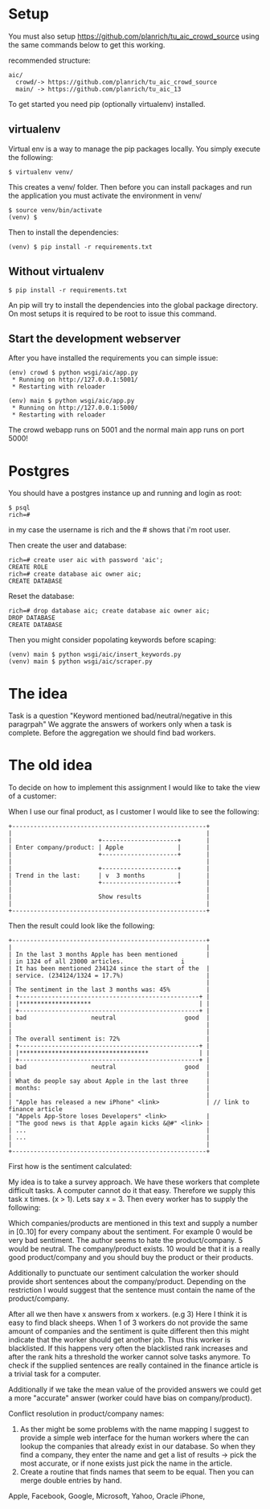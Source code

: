 # Setup

You must also setup https://github.com/planrich/tu_aic_crowd_source using the same commands below to get this working.

recommended structure:
~~~
aic/
  crowd/-> https://github.com/planrich/tu_aic_crowd_source
  main/ -> https://github.com/planrich/tu_aic_13
~~~

To get started you need pip (optionally virtualenv) installed.

## virtualenv

Virtual env is a way to manage the pip packages locally.
You simply execute the following:

~~~
$ virtualenv venv/
~~~

This creates a venv/ folder.
Then before you can install packages and run the application you must 
activate the environment in venv/

~~~
$ source venv/bin/activate
(venv) $
~~~

Then to install the dependencies:

~~~
(venv) $ pip install -r requirements.txt
~~~

## Without virtualenv

~~~
$ pip install -r requirements.txt
~~~

An pip will try to install the dependencies into the global package directory. 
On most setups it is required to be root to issue this command.

## Start the development webserver

After you have installed the requirements you can simple issue:

~~~
(env) crowd $ python wsgi/aic/app.py
 * Running on http://127.0.0.1:5001/
 * Restarting with reloader
~~~

~~~
(env) main $ python wsgi/aic/app.py
 * Running on http://127.0.0.1:5000/
 * Restarting with reloader
~~~

The crowd webapp runs on 5001 and the normal main app runs on port 5000!

# Postgres

You should have a postgres instance up and running and login as root:

~~~
$ psql
rich=#
~~~

in my case the username is rich and the # shows that i'm root user.

Then create the user and database:

~~~
rich=# create user aic with password 'aic';
CREATE ROLE
rich=# create database aic owner aic;
CREATE DATABASE
~~~

Reset the database:

~~~
rich=# drop database aic; create database aic owner aic;
DROP DATABASE
CREATE DATABASE
~~~

Then you might consider popolating keywords before scaping:

~~~
(venv) main $ python wsgi/aic/insert_keywords.py
(venv) main $ python wsgi/aic/scraper.py
~~~

# The idea

Task is a question "Keyword mentioned bad/neutral/negative in this paragrpah"
We aggrate the answers of workers only when a task is complete. Before the aggregation we should find
bad workers.


# The old idea

To decide on how to implement this assignment I would like to take the view of a customer:

When I use our final product, as I customer I would like to see the following:

~~~
+------------------------------------------------------+
|                                                      |
|                        +---------------------+       |
| Enter company/product: | Apple               |       |
|                        +---------------------+       |
|                                                      | 
|                        +---------------------+       |
| Trend in the last:     | v  3 months         |       |
|                        +---------------------+       |
|                                                      | 
|                        Show results                  | 
|                                                      |
+------------------------------------------------------+
~~~

Then the result could look like the following:

~~~
+------------------------------------------------------+
|                                                      |
| In the last 3 months Apple has been mentioned        |
| in 1324 of all 23000 articles.                i
| It has been mentioned 234124 since the start of the  |
| service. (234124/1324 = 17.7%)                       |
|                                                      |
| The sentiment in the last 3 months was: 45%          |
| +--------------------------------------------------+ |
| |********************                              | |
| +--------------------------------------------------+ |
| bad                  neutral                   good  |
|                                                      |
|                                                      |
| The overall sentiment is: 72%                        |
| +--------------------------------------------------+ |
| |************************************              | |
| +--------------------------------------------------+ |
| bad                  neutral                   good  |
|                                                      |
| What do people say about Apple in the last three     |
| months:                                              |
|                                                      |
| "Apple has released a new iPhone" <link>             | // link to finance article
| "Appels App-Store loses Developers" <link>           |
| "The good news is that Apple again kicks &@#" <link> |
| ...                                                  |
| ...                                                  |
|                                                      |
+------------------------------------------------------+
~~~

First how is the sentiment calculated:

My idea is to take a survey approach. We have these workers that complete
difficult tasks. A computer cannot do it that easy. Therefore we supply
this task x times. (x > 1). Lets say x = 3. Then 
every worker has to supply the following:

Which companies/products are mentioned in this text and supply
a number in [0..10] for every company about the sentiment.
For example 0 would be very bad sentiment. The author seems to
hate the product/company.
5 would be neutral. The company/product exists.
10 would be that it is a really good product/company and you should buy the 
product or their products.

Additionally to punctuate our sentiment calculation the worker
should provide short sentences about the company/product.
Depending on the restriction I would suggest that the sentence
must contain the name of the product/company.

After all we then have x answers from x workers. (e.g 3)
Here I think it is easy to find black sheeps. When
1 of 3 workers do not provide the same amount of companies
and the sentiment is quite different then this might indicate
that the worker should get another job. Thus this worker
is blacklisted. If this happens very often the blacklisted 
rank increases and after the rank hits a threshold the worker
cannot solve tasks anymore.
To check if the supplied sentences are really contained in
the finance article is a trivial task for a computer.

Additionally if we take the mean value of the provided answers
we could get a more "accurate" answer (worker could have bias on 
company/product).

Conflict resolution in product/company names:
1) As ther might be some problems with the name mapping I suggest
to provide a simple web interface for the human workers
where the can lookup the companies that already exist in our database.
So when they find a company, they enter the name and get a list
of results -> pick the most accurate, or if none exists just pick
the name in the article.
2) Create a routine that finds names that seem to be equal. Then you can
merge double entries by hand.


Apple, Facebook, Google, Microsoft, Yahoo, Oracle
iPhone, 


